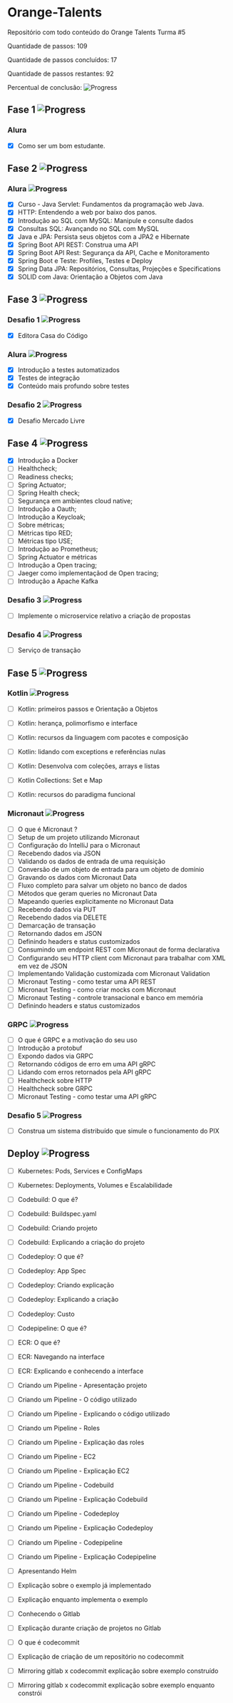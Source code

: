# Orange-Talents 
Repositório com todo conteúdo do Orange Talents Turma #5

Quantidade de passos: 109

Quantidade de passos concluídos: 17

Quantidade de passos restantes: 92

Percentual de conclusão:   ![Progress](https://progress-bar.dev/15/?title=done)

## Fase 1 ![Progress](https://progress-bar.dev/100/?title=done)

### Alura
- [x] Como ser um bom estudante.

## Fase 2 ![Progress](https://progress-bar.dev/100/?title=done)

### Alura ![Progress](https://progress-bar.dev/100/?title=done)
- [x] Curso - Java Servlet: Fundamentos da programação web Java.
- [x] HTTP: Entendendo a web por baixo dos panos.
- [x] Introdução ao SQL com MySQL: Manipule e consulte dados
- [x] Consultas SQL: Avançando no SQL com MySQL
- [x] Java e JPA: Persista seus objetos com a JPA2 e Hibernate
- [x] Spring Boot API REST: Construa uma API
- [x] Spring Boot API Rest: Segurança da API, Cache e Monitoramento
- [x] Spring Boot e Teste: Profiles, Testes e Deploy
- [x] Spring Data JPA: Repositórios, Consultas, Projeções e Specifications
- [x] SOLID com Java: Orientação a Objetos com Java

## Fase 3 ![Progress](https://progress-bar.dev/100/?title=done)

### Desafio 1 ![Progress](https://progress-bar.dev/100/?title=done)

- [x] Editora Casa do Código

### Alura ![Progress](https://progress-bar.dev/100/?title=done)
- [x] Introdução a testes automatizados
- [x] Testes de integração
- [x] Conteúdo mais profundo sobre testes

### Desafio 2 ![Progress](https://progress-bar.dev/100/?title=done)

- [x] Desafio Mercado Livre

## Fase 4 ![Progress](https://progress-bar.dev/0/?title=done)

- [x] Introdução a Docker
- [ ] Healthcheck;
- [ ] Readiness checks;
- [ ] Spring Actuator;
- [ ] Spring Health check;
- [ ] Segurança em ambientes cloud native;
- [ ] Introdução a Oauth;
- [ ] Introdução a Keycloak;
- [ ] Sobre métricas;
- [ ] Métricas tipo RED;
- [ ] Métricas tipo USE;
- [ ] Introdução ao Prometheus;
- [ ] Spring Actuator e métricas
- [ ] Introdução a Open tracing;
- [ ] Jaeger como implementaçãod de Open tracing;
- [ ] Introdução a Apache Kafka

### Desafio 3 ![Progress](https://progress-bar.dev/0/?title=done)

- [ ] Implemente o microservice relativo a criação de propostas

### Desafio 4 ![Progress](https://progress-bar.dev/0/?title=done)

- [ ] Serviço de transação

## Fase 5 ![Progress](https://progress-bar.dev/0/?title=done)

### Kotlin ![Progress](https://progress-bar.dev/0/?title=done)

- [ ] Kotlin: primeiros passos e Orientação a Objetos
- [ ] Kotlin: herança, polimorfismo e interface
- [ ] Kotlin: recursos da linguagem com pacotes e composição
- [ ] Kotlin: lidando com exceptions e referências nulas
- [ ] Kotlin: Desenvolva com coleções, arrays e listas
- [ ] Kotlin Collections: Set e Map
- [ ] Kotlin: recursos do paradigma funcional


### Micronaut ![Progress](https://progress-bar.dev/0/?title=done)

- [ ] O que é Micronaut ?
- [ ] Setup de um projeto utilizando Micronaut
- [ ] Configuração do IntelliJ para o Micronaut
- [ ] Recebendo dados via JSON
- [ ] Validando os dados de entrada de uma requisição
- [ ] Conversão de um objeto de entrada para um objeto de domínio
- [ ] Gravando os dados com Micronaut Data
- [ ] Fluxo completo para salvar um objeto no banco de dados
- [ ] Métodos que geram queries no Micronaut Data
- [ ] Mapeando queries explicitamente no Micronaut Data
- [ ] Recebendo dados via PUT
- [ ] Recebendo dados via DELETE
- [ ] Demarcação de transação
- [ ] Retornando dados em JSON
- [ ] Definindo headers e status customizados
- [ ] Consumindo um endpoint REST com Micronaut de forma declarativa
- [ ] Configurando seu HTTP client com Micronaut para trabalhar com XML em vez de JSON
- [ ] Implementando Validação customizada com Micronaut Validation
- [ ] Micronaut Testing - como testar uma API REST
- [ ] Micronaut Testing - como criar mocks com Micronaut
- [ ] Micronaut Testing - controle transacional e banco em memória
- [ ] Definindo headers e status customizados

### GRPC ![Progress](https://progress-bar.dev/0/?title=done)

- [ ] O que é GRPC e a motivação do seu uso
- [ ] Introdução a protobuf
- [ ] Expondo dados via GRPC
- [ ] Retornando códigos de erro em uma API gRPC
- [ ] Lidando com erros retornados pela API gRPC
- [ ] Healthcheck sobre HTTP
- [ ] Healthcheck sobre GRPC
- [ ] Micronaut Testing - como testar uma API gRPC

### Desafio 5 ![Progress](https://progress-bar.dev/0/?title=done)

- [ ] Construa um sistema distribuído que simule o funcionamento do PIX

## Deploy ![Progress](https://progress-bar.dev/0/?title=done)

- [ ] Kubernetes: Pods, Services e ConfigMaps
- [ ] Kubernetes: Deployments, Volumes e Escalabilidade
- [ ] Codebuild: O que é?
- [ ] Codebuild: Buildspec.yaml
- [ ] Codebuild: Criando projeto
- [ ] Codebuild: Explicando a criação do projeto
- [ ] Codedeploy: O que é?
- [ ] Codedeploy: App Spec
- [ ] Codedeploy: Criando explicação
- [ ] Codedeploy: Explicando a criação
- [ ] Codedeploy: Custo
- [ ] Codepipeline: O que é?
- [ ] ECR: O que é?
- [ ] ECR: Navegando na interface
- [ ] ECR: Explicando e conhecendo a interface
- [ ] Criando um Pipeline - Apresentação projeto
- [ ] Criando um Pipeline - O código utilizado
- [ ] Criando um Pipeline - Explicando o código utilizado
- [ ] Criando um Pipeline - Roles
- [ ] Criando um Pipeline - Explicação das roles
- [ ] Criando um Pipeline - EC2
- [ ] Criando um Pipeline - Explicação EC2
- [ ] Criando um Pipeline - Codebuild
- [ ] Criando um Pipeline - Explicação Codebuild
- [ ] Criando um Pipeline - Codedeploy
- [ ] Criando um Pipeline - Explicação Codedeploy
- [ ] Criando um Pipeline - Codepipeline
- [ ] Criando um Pipeline - Explicação Codepipeline
- [ ] Apresentando Helm
- [ ] Explicação sobre o exemplo já implementado
- [ ] Explicação enquanto implementa o exemplo
- [ ] Conhecendo o Gitlab
- [ ] Explicação durante criação de projetos no Gitlab
- [ ] O que é codecommit
- [ ] Explicação de criação de um repositório no codecommit
- [ ] Mirroring gitlab x codecommit explicação sobre exemplo construído
- [ ] Mirroring gitlab x codecommit explicação sobre exemplo enquanto constrói

